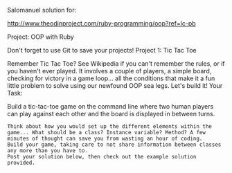 Salomanuel solution for:

http://www.theodinproject.com/ruby-programming/oop?ref=lc-pb

Project: OOP with Ruby

Don't forget to use Git to save your projects!
Project 1: Tic Tac Toe

Remember Tic Tac Toe? See Wikipedia if you can't remember the rules, or if you haven't ever played. It involves a couple of players, a simple board, checking for victory in a game loop... all the conditions that make it a fun little problem to solve using our newfound OOP sea legs. Let's build it!
Your Task:

Build a tic-tac-toe game on the command line where two human players can play against each other and the board is displayed in between turns.

    Think about how you would set up the different elements within the game... What should be a class? Instance variable? Method? A few minutes of thought can save you from wasting an hour of coding.
    Build your game, taking care to not share information between classes any more than you have to.
    Post your solution below, then check out the example solution provided.
